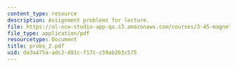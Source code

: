 ```yaml
---
content_type: resource
description: Assignment problems for lecture.
file: https://ol-ocw-studio-app-qa.s3.amazonaws.com/courses/3-45-magnetic-materials-spring-2004/da3a475aadc2d81cf17cc59ab2b3c575_probs_2.pdf
file_type: application/pdf
resourcetype: Document
title: probs_2.pdf
uid: da3a475a-adc2-d81c-f17c-c59ab2b3c575
---
```

